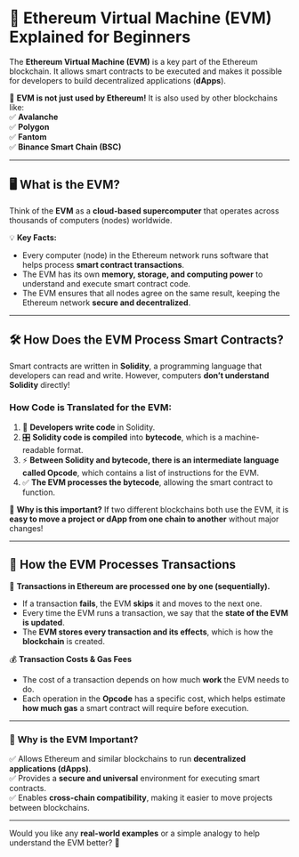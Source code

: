 # 🚀 **Ethereum Virtual Machine (EVM) Explained for Beginners**  

The **Ethereum Virtual Machine (EVM)** is a key part of the Ethereum blockchain. It allows smart contracts to be executed and makes it possible for developers to build decentralized applications (**dApps**).  

🔹 **EVM is not just used by Ethereum!** It is also used by other blockchains like:  
✅ **Avalanche**  
✅ **Polygon**  
✅ **Fantom**  
✅ **Binance Smart Chain (BSC)**  

---

## 🖥️ **What is the EVM?**  

Think of the **EVM** as a **cloud-based supercomputer** that operates across thousands of computers (nodes) worldwide.  

💡 **Key Facts:**  
- Every computer (node) in the Ethereum network runs software that helps process **smart contract transactions**.  
- The EVM has its own **memory, storage, and computing power** to understand and execute smart contract code.  
- The EVM ensures that all nodes agree on the same result, keeping the Ethereum network **secure and decentralized**.  

---

## 🛠️ **How Does the EVM Process Smart Contracts?**  

Smart contracts are written in **Solidity**, a programming language that developers can read and write. However, computers **don’t understand Solidity** directly!  

### **How Code is Translated for the EVM:**  
1. 📝 **Developers write code** in Solidity.  
2. 🎛️ **Solidity code is compiled** into **bytecode**, which is a machine-readable format.  
3. ⚡ **Between Solidity and bytecode, there is an intermediate language called Opcode**, which contains a list of instructions for the EVM.  
4. ✅ **The EVM processes the bytecode**, allowing the smart contract to function.  

🔄 **Why is this important?** If two different blockchains both use the EVM, it is **easy to move a project or dApp from one chain to another** without major changes!  

---

## 🔄 **How the EVM Processes Transactions**  

📌 **Transactions in Ethereum are processed one by one (sequentially).**  
- If a transaction **fails**, the EVM **skips** it and moves to the next one.  
- Every time the EVM runs a transaction, we say that the **state of the EVM is updated**.  
- The **EVM stores every transaction and its effects**, which is how the **blockchain** is created.  

💰 **Transaction Costs & Gas Fees**  
- The cost of a transaction depends on how much **work** the EVM needs to do.  
- Each operation in the **Opcode** has a specific cost, which helps estimate **how much gas** a smart contract will require before execution.  

---

### 🎯 **Why is the EVM Important?**  
✅ Allows Ethereum and similar blockchains to run **decentralized applications (dApps)**.  
✅ Provides a **secure and universal** environment for executing smart contracts.  
✅ Enables **cross-chain compatibility**, making it easier to move projects between blockchains.  

---

Would you like any **real-world examples** or a simple analogy to help understand the EVM better? 🚀  
